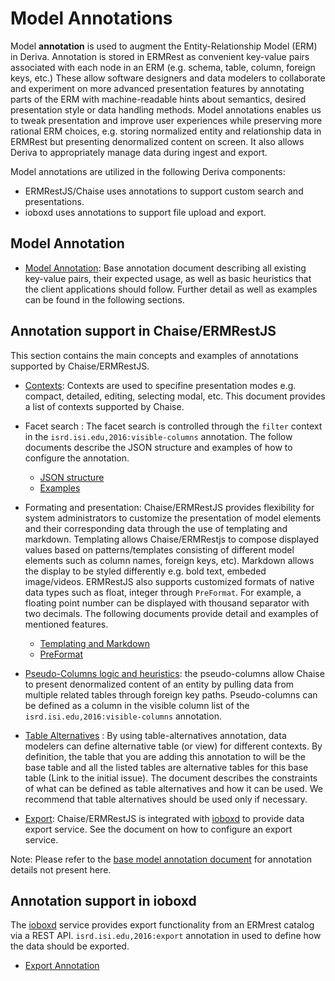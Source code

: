 # Model Annotations

Model **annotation** is used to augment the Entity-Relationship Model (ERM) in Deriva. 
Annotation is stored in ERMRest as convenient key-value pairs associated with each node in an ERM (e.g. schema, table, column, foreign keys, etc.) These allow software designers and data modelers to collaborate and experiment on more advanced presentation features by annotating parts of the ERM with machine-readable hints about semantics, desired presentation style or data handling methods. Model annotations enables us to tweak  presentation and improve user experiences while preserving more rational ERM choices, e.g. storing normalized entity and relationship data in ERMRest but presenting denormalized content on screen. It also allows Deriva to appropriately manage data during ingest and export. 

Model annotations are utilized in the following Deriva components:  
* ERMRestJS/Chaise uses annotations to support custom search and presentations.  
* ioboxd uses annotations to support file upload and export.

## Model Annotation
* [Model Annotation](https://github.com/informatics-isi-edu/ermrest/blob/master/docs/user-doc/annotation.md): Base annotation document describing all existing key-value pairs, their expected usage, as well as basic heuristics that the client applications should follow. Further detail as well as examples can be found in the following sections.

## Annotation support in Chaise/ERMRestJS
This section contains the main concepts and examples of annotations supported by Chaise/ERMRestJS. 

* [Contexts](https://github.com/informatics-isi-edu/chaise/blob/master/docs/user-docs/contexts.md): Contexts are used to specifine presentation modes e.g. compact, detailed, editing, selecting modal, etc. This document provides a list of contexts supported by Chaise.  

* Facet search : The facet search is controlled through the `filter` context in the `isrd.isi.edu,2016:visible-columns` annotation. The follow documents describe the JSON structure and examples of how to configure the annotation. 
  * [JSON structure](https://github.com/informatics-isi-edu/ermrestjs/blob/master/docs/user-docs/facet-json-structure.md)
  * [Examples](https://github.com/informatics-isi-edu/ermrestjs/blob/master/docs/user-docs/facet-examples.md)

* Formating and presentation: Chaise/ERMRestJS provides flexibility for system administrators to customize the presentation of model elements and their corresponding data through the use of templating and markdown. Templating allows Chaise/ERMRestjs to compose displayed values based on patterns/templates consisting of different model elements such as column names, foreign keys, etc). Markdown allows the display to be styled differently e.g. bold text, embeded image/videos. ERMRestJS also supports customized formats of native data types such as float, integer through `PreFormat`. For example, a floating point number can be displayed with thousand separator with two decimals. The following documents provide detail and examples of mentioned features.     
  * [Templating and Markdown](https://github.com/informatics-isi-edu/ermrestjs/blob/master/docs/user-docs/template-markdown.md)
  * [PreFormat](https://github.com/informatics-isi-edu/ermrestjs/blob/master/docs/user-docs/pre-format.md)
  
  
* [Pseudo-Columns logic and heuristics](https://github.com/informatics-isi-edu/ermrestjs/blob/master/docs/user-docs/pseudo-columns.md): the pseudo-columns allow Chaise to present denormalized content of an entity by pulling data from multiple related tables through foreign key paths. Pseudo-columns can be defined as a column in the visible column list of the `isrd.isi.edu,2016:visible-columns` annotation. 

* [Table Alternatives](https://github.com/informatics-isi-edu/ermrestjs/blob/master/docs/user-docs/table-alternatives.md) : By using table-alternatives annotation, data modelers can define alternative table (or view) for different contexts. By definition, the table that you are adding this annotation to will be the base table and all the listed tables are alternative tables for this base table (Link to the initial issue). The document describes the constraints of what can be defined as table alternatives and how it can be used. We recommend that table alternatives should be used only if necessary.  

* [Export](https://github.com/informatics-isi-edu/chaise/blob/master/docs/user-docs/export.md): Chaise/ERMRestJS is integrated with [ioboxd](https://github.com/informatics-isi-edu/ioboxd) to provide data export service. See the document on how to configure an export service. 

Note: Please refer to the [base model annotation document](https://github.com/informatics-isi-edu/ermrest/blob/master/docs/user-doc/annotation.md) for annotation details not present here. 

## Annotation support in ioboxd

The [ioboxd](https://github.com/informatics-isi-edu/ioboxd) service provides export functionality from an ERMrest catalog via a REST API. `isrd.isi.edu,2016:export` annotation in used to define how the data should be exported.

* [Export Annotation](https://github.com/informatics-isi-edu/ioboxd/blob/master/doc/integration.md)

